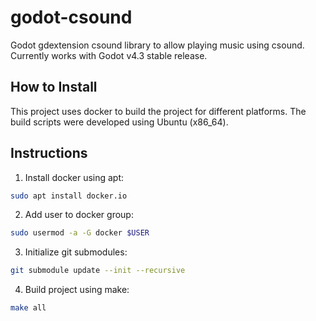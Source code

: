 godot-csound
============

Godot gdextension csound library to allow playing music using csound.  Currently works with Godot v4.3 stable release.

How to Install
--------------

This project uses docker to build the project for different platforms.
The build scripts were developed using Ubuntu (x86_64).


## Instructions

1. Install docker using apt:

```bash
sudo apt install docker.io
```

2. Add user to docker group:

```bash
sudo usermod -a -G docker $USER
```

3. Initialize git submodules:

```bash
git submodule update --init --recursive
```

4. Build project using make:

```bash
make all
```
